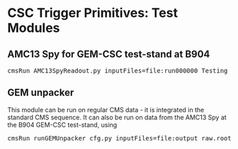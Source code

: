 CSC Trigger Primitives: Test Modules
====================================

AMC13 Spy for GEM-CSC test-stand at B904
----------------------------------------

<PRE>
cmsRun AMC13SpyReadout.py inputFiles=file:run000000_Testing_CERN904_2021-06-08_chunk_0.dat
</PRE>

GEM unpacker
------------

This module can be run on regular CMS data - it is integrated in the standard CMS sequence. It can also be run on data from the AMC13 Spy at the B904 GEM-CSC test-stand, using

<PRE>
cmsRun runGEMUnpacker_cfg.py inputFiles=file:output_raw.root useB904Data=True feds=1478
</PRE>
